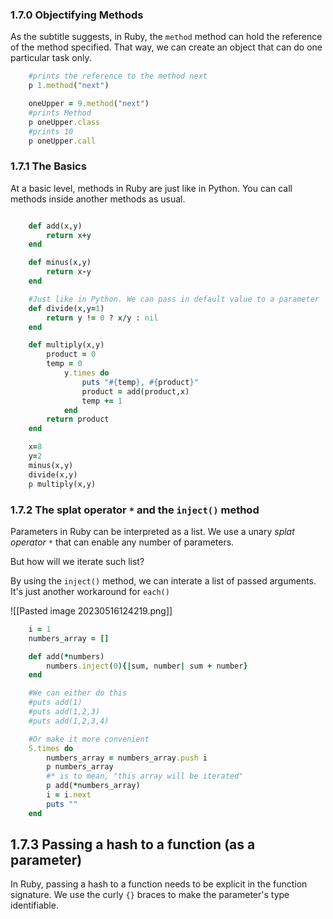 ### 1.7.0 Objectifying Methods

As the subtitle suggests, in Ruby, the `method` method can hold the reference of the method specified. That way, we can create an object that can do one particular task only.

```ruby 
	#prints the reference to the method next
	p 1.method("next")
```


```ruby
	oneUpper = 9.method("next")
	#prints Method
	p oneUpper.class
	#prints 10 
	p oneUpper.call
```

### 1.7.1 The Basics

At a basic level, methods in Ruby are just like in Python. You can call methods inside another methods as usual.
```ruby

	def add(x,y)
		return x+y		
	end

	def minus(x,y)
		return x-y
	end

	#Just like in Python. We can pass in default value to a parameter
	def divide(x,y=1)
		return y != 0 ? x/y : nil 
	end

	def multiply(x,y)
		product = 0
		temp = 0
			y.times do
				puts "#{temp}, #{product}"
				product = add(product,x) 
				temp += 1
			end
		return product 
	end

	x=8
	y=2
	minus(x,y)
	divide(x,y)
	p multiply(x,y)
```

### 1.7.2 The splat operator `*` and the `inject()` method

Parameters in Ruby can be interpreted as a list. We use a unary *splat operator* `*` that can enable any number of parameters.

But how will we iterate such list?

By using the `inject()` method, we can interate a list of passed arguments. It's just another workaround for `each()`

![[Pasted image 20230516124219.png]] 


```ruby
	i = 1
	numbers_array = []

	def add(*numbers)
		numbers.inject(0){|sum, number| sum + number}
	end

	#We can either do this 
	#puts add(1)	
	#puts add(1,2,3)
	#puts add(1,2,3,4)

	#Or make it more convenient
	5.times do
		numbers_array = numbers_array.push i
		p numbers_array
		#* is to mean, "this array will be iterated"
		p add(*numbers_array)
		i = i.next
		puts ""
	end
```


## 1.7.3 Passing a hash to a function (as a parameter)

In Ruby, passing a hash to a function needs to be explicit in the function signature. We use the curly `{}` braces to make the parameter's type identifiable.

```ruby
	
```


